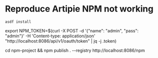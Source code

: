 # Reproduce Artipie NPM not working

`asdf install`

export NPM_TOKEN=$(curl -X POST -d '{"name": "admin", "pass": "admin"}' -H 'Content-type: application/json' "http://localhost:8086/api/v1/oauth/token" | jq -j .token)

cd npm-project && npm publish . --registry http://localhost:8086/npm

